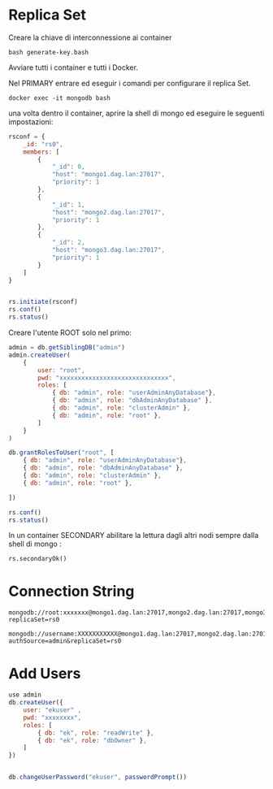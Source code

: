 # Replica Set

Creare la chiave di interconnessione ai container
```
bash generate-key.bash
```

Avviare tutti i container e tutti i Docker.

Nel PRIMARY entrare ed eseguir i comandi per configurare il replica Set.

```
docker exec -it mongodb bash
```

una volta dentro il container,  aprire la shell di mongo ed eseguire le seguenti impostazioni:

```javascript
rsconf = {
    _id: "rs0",
    members: [
        {
            "_id": 0,
            "host": "mongo1.dag.lan:27017",
            "priority": 1
        },
        {
            "_id": 1,
            "host": "mongo2.dag.lan:27017",
            "priority": 1
        },
        {
            "_id": 2,
            "host": "mongo3.dag.lan:27017",
            "priority": 1
        }
    ]
}


rs.initiate(rsconf)
rs.conf()
rs.status()
```

Creare l'utente ROOT solo nel primo:

```javascript
admin = db.getSiblingDB("admin")
admin.createUser(
    {
        user: "root",
        pwd: "xxxxxxxxxxxxxxxxxxxxxxxxxxxxxx",
        roles: [
            { db: "admin", role: "userAdminAnyDatabase"},
            { db: "admin", role: "dbAdminAnyDatabase" },
            { db: "admin", role: "clusterAdmin" },
            { db: "admin", role: "root" },
        ]
    }
)

db.grantRolesToUser("root", [
    { db: "admin", role: "userAdminAnyDatabase"},
    { db: "admin", role: "dbAdminAnyDatabase" },
    { db: "admin", role: "clusterAdmin" },
    { db: "admin", role: "root" },

])

rs.conf()
rs.status()
```

In un container SECONDARY abilitare la lettura dagli altri nodi sempre dalla shell di mongo :

```
rs.secondaryOk() 
```

# Connection String

```
mongodb://root:xxxxxxx@mongo1.dag.lan:27017,mongo2.dag.lan:27017,mongo3.dag.lan:27017/?replicaSet=rs0
```

```
mongodb://username:XXXXXXXXXXX@mongo1.dag.lan:27017,mongo2.dag.lan:27017,mongo3.dag.lan:27017/databasename?authSource=admin&replicaSet=rs0
```


# Add Users


```javascript
use admin
db.createUser({ 
    user: "ekuser" , 
    pwd: "xxxxxxxx", 
    roles: [
        { db: "ek", role: "readWrite" },
        { db: "ek", role: "dbOwner" },
    ]
})


db.changeUserPassword("ekuser", passwordPrompt())


```
